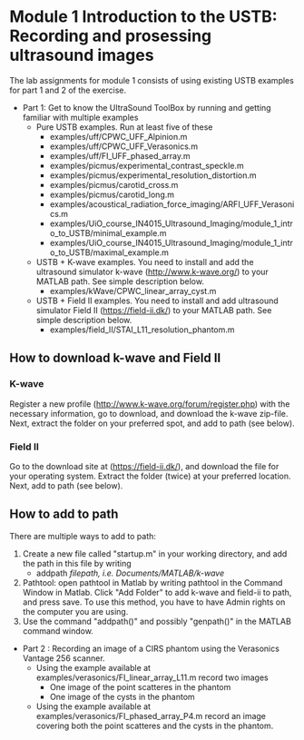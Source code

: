 # Module 1 Introduction to the USTB: Recording and prosessing ultrasound images

The lab assignments for module 1 consists of using existing USTB examples for part 1 and 2 of the exercise.

+ Part 1: Get to know the UltraSound ToolBox by running and getting familiar with multiple examples 
	+ Pure USTB examples. Run at least five of these
		+ examples/uff/CPWC_UFF_Alpinion.m
		+ examples/uff/CPWC_UFF_Verasonics.m
		+ examples/uff/FI_UFF_phased_array.m
		+ examples/picmus/experimental_contrast_speckle.m
		+ examples/picmus/experimental_resolution_distortion.m
		+ examples/picmus/carotid_cross.m
		+ examples/picmus/carotid_long.m
		+ examples/acoustical_radiation_force_imaging/ARFI_UFF_Verasonics.m
        + examples/UiO_course_IN4015_Ultrasound_Imaging/module_1_intro_to_USTB/minimal_example.m
        + examples/UiO_course_IN4015_Ultrasound_Imaging/module_1_intro_to_USTB/maximal_example.m
	+ USTB + K-wave examples. You need to install and add the ultrasound simulator k-wave (http://www.k-wave.org/) to your MATLAB path. See simple description below.
		+ examples/kWave/CPWC_linear_array_cyst.m
	+ USTB + Field II examples. You need to install and add ultrasound simulator Field II (https://field-ii.dk/) to your MATLAB path. See simple description below.
		+ examples/field_II/STAI_L11_resolution_phantom.m
		
## How to download k-wave and Field II

### K-wave

Register a new profile (http://www.k-wave.org/forum/register.php) with the necessary information, go to download, and download the k-wave zip-file.
Next, extract the folder on your preferred spot, and add to path (see below).

### Field II

Go to the download site at (https://field-ii.dk/), and download the file for your operating system. Extract the folder (twice) at your preferred location.
Next, add to path (see below).

## How to add to path

There are multiple ways to add to path:

1. Create a new file called "startup.m" in your working directory, and add the path in this file by writing
    + addpath *filepath, i.e. Documents/MATLAB/k-wave*
2. Pathtool: open pathtool in Matlab by writing pathtool in the Command Window in Matlab. Click "Add Folder" to add k-wave and field-ii to path, and press save. To use this method, you have to have Admin rights on the computer you are using.
3. Use the command "addpath()" and possibly "genpath()" in the MATLAB command window.

+ Part 2 : Recording an image of a CIRS phantom using the Verasonics Vantage 256 scanner. 
	+ Using the example available at examples/verasonics/FI_linear_array_L11.m record two images
		+ One image of the point scatteres in the phantom
		+ One image of the cysts in the phantom
	+ Using the example available at examples/verasonics/FI_phased_array_P4.m record an image covering both the point scatteres and the cysts in the phantom.
